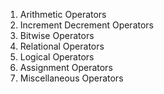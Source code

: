 1. Arithmetic Operators
2. Increment Decrement Operators
3. Bitwise Operators
4. Relational Operators
5. Logical Operators
6. Assignment Operators
7. Miscellaneous Operators
